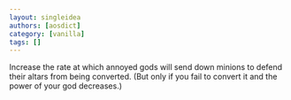 ```yaml
---
layout: singleidea
authors: [aosdict]
category: [vanilla]
tags: []
---
```

Increase the rate at which annoyed gods will send down minions to defend their altars from being converted. (But only if you fail to convert it and the power of your god decreases.)

